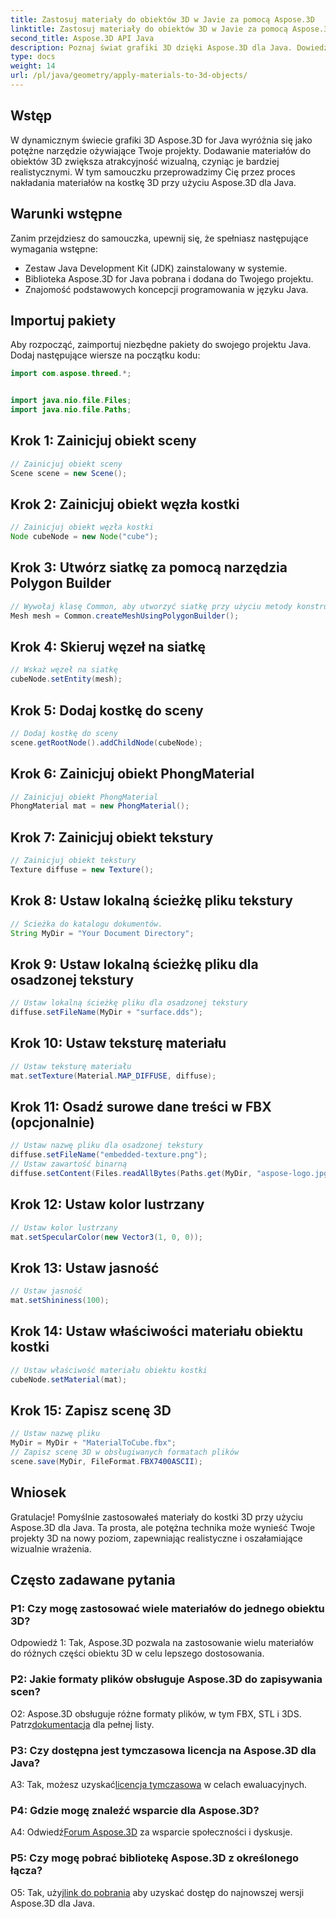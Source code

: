 ```yaml
---
title: Zastosuj materiały do obiektów 3D w Javie za pomocą Aspose.3D
linktitle: Zastosuj materiały do obiektów 3D w Javie za pomocą Aspose.3D
second_title: Aspose.3D API Java
description: Poznaj świat grafiki 3D dzięki Aspose.3D dla Java. Dowiedz się, jak płynnie nakładać materiały na obiekty 3D. Podnieś poziom swoich projektów dzięki realistycznym efektom wizualnym.
type: docs
weight: 14
url: /pl/java/geometry/apply-materials-to-3d-objects/
---
```

## Wstęp

W dynamicznym świecie grafiki 3D Aspose.3D for Java wyróżnia się jako potężne narzędzie ożywiające Twoje projekty. Dodawanie materiałów do obiektów 3D zwiększa atrakcyjność wizualną, czyniąc je bardziej realistycznymi. W tym samouczku przeprowadzimy Cię przez proces nakładania materiałów na kostkę 3D przy użyciu Aspose.3D dla Java.

## Warunki wstępne

Zanim przejdziesz do samouczka, upewnij się, że spełniasz następujące wymagania wstępne:

- Zestaw Java Development Kit (JDK) zainstalowany w systemie.
- Biblioteka Aspose.3D for Java pobrana i dodana do Twojego projektu.
- Znajomość podstawowych koncepcji programowania w języku Java.

## Importuj pakiety

Aby rozpocząć, zaimportuj niezbędne pakiety do swojego projektu Java. Dodaj następujące wiersze na początku kodu:

```java
import com.aspose.threed.*;


import java.nio.file.Files;
import java.nio.file.Paths;
```

## Krok 1: Zainicjuj obiekt sceny

```java
// Zainicjuj obiekt sceny
Scene scene = new Scene();
```

## Krok 2: Zainicjuj obiekt węzła kostki

```java
// Zainicjuj obiekt węzła kostki
Node cubeNode = new Node("cube");
```

## Krok 3: Utwórz siatkę za pomocą narzędzia Polygon Builder

```java
// Wywołaj klasę Common, aby utworzyć siatkę przy użyciu metody konstruktora wielokątów, aby ustawić instancję siatki
Mesh mesh = Common.createMeshUsingPolygonBuilder();
```

## Krok 4: Skieruj węzeł na siatkę

```java
// Wskaż węzeł na siatkę
cubeNode.setEntity(mesh);
```

## Krok 5: Dodaj kostkę do sceny

```java
// Dodaj kostkę do sceny
scene.getRootNode().addChildNode(cubeNode);
```

## Krok 6: Zainicjuj obiekt PhongMaterial

```java
// Zainicjuj obiekt PhongMaterial
PhongMaterial mat = new PhongMaterial();
```

## Krok 7: Zainicjuj obiekt tekstury

```java
// Zainicjuj obiekt tekstury
Texture diffuse = new Texture();
```

## Krok 8: Ustaw lokalną ścieżkę pliku tekstury

```java
// Ścieżka do katalogu dokumentów.
String MyDir = "Your Document Directory";
```

## Krok 9: Ustaw lokalną ścieżkę pliku dla osadzonej tekstury

```java
// Ustaw lokalną ścieżkę pliku dla osadzonej tekstury
diffuse.setFileName(MyDir + "surface.dds");
```

## Krok 10: Ustaw teksturę materiału

```java
// Ustaw teksturę materiału
mat.setTexture(Material.MAP_DIFFUSE, diffuse);
```

## Krok 11: Osadź surowe dane treści w FBX (opcjonalnie)

```java
// Ustaw nazwę pliku dla osadzonej tekstury
diffuse.setFileName("embedded-texture.png");
// Ustaw zawartość binarną
diffuse.setContent(Files.readAllBytes(Paths.get(MyDir, "aspose-logo.jpg")));
```

## Krok 12: Ustaw kolor lustrzany

```java
// Ustaw kolor lustrzany
mat.setSpecularColor(new Vector3(1, 0, 0));
```

## Krok 13: Ustaw jasność

```java
// Ustaw jasność
mat.setShininess(100);
```

## Krok 14: Ustaw właściwości materiału obiektu kostki

```java
// Ustaw właściwość materiału obiektu kostki
cubeNode.setMaterial(mat);
```

## Krok 15: Zapisz scenę 3D

```java
// Ustaw nazwę pliku
MyDir = MyDir + "MaterialToCube.fbx";
// Zapisz scenę 3D w obsługiwanych formatach plików
scene.save(MyDir, FileFormat.FBX7400ASCII);
```

## Wniosek

Gratulacje! Pomyślnie zastosowałeś materiały do kostki 3D przy użyciu Aspose.3D dla Java. Ta prosta, ale potężna technika może wynieść Twoje projekty 3D na nowy poziom, zapewniając realistyczne i oszałamiające wizualnie wrażenia.

## Często zadawane pytania

### P1: Czy mogę zastosować wiele materiałów do jednego obiektu 3D?

Odpowiedź 1: Tak, Aspose.3D pozwala na zastosowanie wielu materiałów do różnych części obiektu 3D w celu lepszego dostosowania.

### P2: Jakie formaty plików obsługuje Aspose.3D do zapisywania scen?

 O2: Aspose.3D obsługuje różne formaty plików, w tym FBX, STL i 3DS. Patrz[dokumentacja](https://reference.aspose.com/3d/java/) dla pełnej listy.

### P3: Czy dostępna jest tymczasowa licencja na Aspose.3D dla Java?

 A3: Tak, możesz uzyskać[licencja tymczasowa](https://purchase.aspose.com/temporary-license/) w celach ewaluacyjnych.

### P4: Gdzie mogę znaleźć wsparcie dla Aspose.3D?

 A4: Odwiedź[Forum Aspose.3D](https://forum.aspose.com/c/3d/18) za wsparcie społeczności i dyskusje.

### P5: Czy mogę pobrać bibliotekę Aspose.3D z określonego łącza?

 O5: Tak, użyj[link do pobrania](https://releases.aspose.com/3d/java/) aby uzyskać dostęp do najnowszej wersji Aspose.3D dla Java.